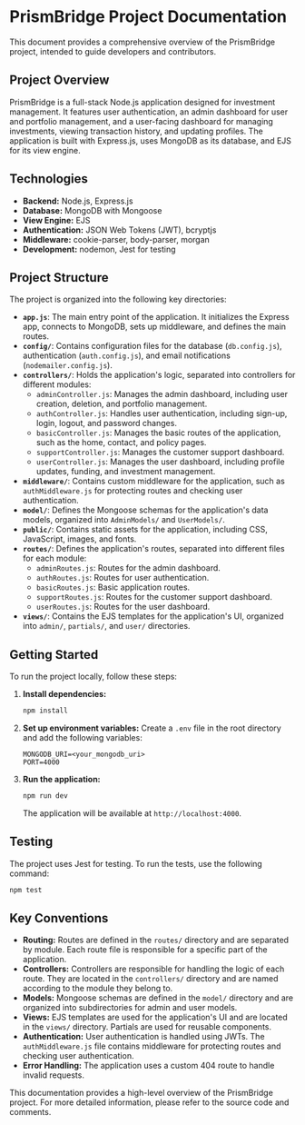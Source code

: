 
# PrismBridge Project Documentation

This document provides a comprehensive overview of the PrismBridge project, intended to guide developers and contributors.

## Project Overview

PrismBridge is a full-stack Node.js application designed for investment management. It features user authentication, an admin dashboard for user and portfolio management, and a user-facing dashboard for managing investments, viewing transaction history, and updating profiles. The application is built with Express.js, uses MongoDB as its database, and EJS for its view engine.

## Technologies

- **Backend:** Node.js, Express.js
- **Database:** MongoDB with Mongoose
- **View Engine:** EJS
- **Authentication:** JSON Web Tokens (JWT), bcryptjs
- **Middleware:** cookie-parser, body-parser, morgan
- **Development:** nodemon, Jest for testing

## Project Structure

The project is organized into the following key directories:

- **`app.js`**: The main entry point of the application. It initializes the Express app, connects to MongoDB, sets up middleware, and defines the main routes.
- **`config/`**: Contains configuration files for the database (`db.config.js`), authentication (`auth.config.js`), and email notifications (`nodemailer.config.js`).
- **`controllers/`**: Holds the application's logic, separated into controllers for different modules:
    - `adminController.js`: Manages the admin dashboard, including user creation, deletion, and portfolio management.
    - `authController.js`: Handles user authentication, including sign-up, login, logout, and password changes.
    - `basicController.js`: Manages the basic routes of the application, such as the home, contact, and policy pages.
    - `supportController.js`: Manages the customer support dashboard.
    - `userController.js`: Manages the user dashboard, including profile updates, funding, and investment management.
- **`middleware/`**: Contains custom middleware for the application, such as `authMiddleware.js` for protecting routes and checking user authentication.
- **`model/`**: Defines the Mongoose schemas for the application's data models, organized into `AdminModels/` and `UserModels/`.
- **`public/`**: Contains static assets for the application, including CSS, JavaScript, images, and fonts.
- **`routes/`**: Defines the application's routes, separated into different files for each module:
    - `adminRoutes.js`: Routes for the admin dashboard.
    - `authRoutes.js`: Routes for user authentication.
    - `basicRoutes.js`: Basic application routes.
    - `supportRoutes.js`: Routes for the customer support dashboard.
    - `userRoutes.js`: Routes for the user dashboard.
- **`views/`**: Contains the EJS templates for the application's UI, organized into `admin/`, `partials/`, and `user/` directories.

## Getting Started

To run the project locally, follow these steps:

1. **Install dependencies:**
   ```bash
   npm install
   ```
2. **Set up environment variables:**
   Create a `.env` file in the root directory and add the following variables:
   ```
   MONGODB_URI=<your_mongodb_uri>
   PORT=4000
   ```
3. **Run the application:**
   ```bash
   npm run dev
   ```
   The application will be available at `http://localhost:4000`.

## Testing

The project uses Jest for testing. To run the tests, use the following command:
```bash
npm test
```

## Key Conventions

- **Routing:** Routes are defined in the `routes/` directory and are separated by module. Each route file is responsible for a specific part of the application.
- **Controllers:** Controllers are responsible for handling the logic of each route. They are located in the `controllers/` directory and are named according to the module they belong to.
- **Models:** Mongoose schemas are defined in the `model/` directory and are organized into subdirectories for admin and user models.
- **Views:** EJS templates are used for the application's UI and are located in the `views/` directory. Partials are used for reusable components.
- **Authentication:** User authentication is handled using JWTs. The `authMiddleware.js` file contains middleware for protecting routes and checking user authentication.
- **Error Handling:** The application uses a custom 404 route to handle invalid requests.

This documentation provides a high-level overview of the PrismBridge project. For more detailed information, please refer to the source code and comments.
